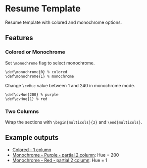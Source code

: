 # Resume Template
Resume template with colored and monochrome options.
## Features
### Colored or Monochrome
Set `\monochrome` flag to select monochrome.

```
\def\monochrome{0} % colored
\def\monochrome{1} % monochrome
```

Change `\cvHue` value between 1 and 240 in monochrome mode.

```
\def\cvHue{200} % purple
\def\cvHue{1} % red
```

### Two Columns
Wrap the sections with `\begin{multicols}{2}` and `\end{multicols}`.

## Example outputs
* [Colored - 1 column](example/resume.pdf)
* [Monochrome - Purple - partial 2 column](example/resume-monochrome_200.pdf): Hue = 200
* [Monochrome - Red - partial 2 column](example/resume-monochrome_1.pdf): Hue = 1
